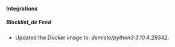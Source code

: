 #### Integrations
##### Blocklist_de Feed
- Updated the Docker image to: *demisto/python3:3.10.4.29342*.
